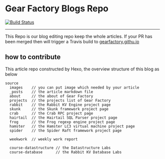 # Gear Factory Blogs Repo 

[![Build Status](https://travis-ci.org/gearfactory/OMGF.svg?branch=master)](https://travis-ci.org/gearfactory/OMGF)

*** 

This Repo is our blog editing repo keep the whole articles. If your PR has been merged then will trigger a Travis build to [gearfactory.githu.io](https://gearfactory.githu.io)

## how to contribute 

This article repo constructed by Hexo, the overview structure of this blog as below 

```
source
  images    // you can put image which needed by your article 
  _posts    // the article markdown file 
  about     // the about of Gear Factory 
  projects  // the projects list of Gear Factory
  rabbit    // the Rabbit KV Engine project page 
  skunk     // the Skunk framework project page 
  crab      // the Crab RPC project page 
  hairtail  // the Hairtail SQL Parser project page 
  frog      // the Frog regexp engine project page 
  hamster   // the Hamster LC3 virtual machine project page 
  spider    // the Spider Raft framework project page

  weekwork  // weekly work report

  course-datastructure // the Datastructure Labs
  course-database      // the Rabbit KV Database Labs
```